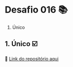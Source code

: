# Desafio 016 :books:

1. Único

## 1. Único :ballot_box_with_check:

:memo: [Link do repositório aqui]()
